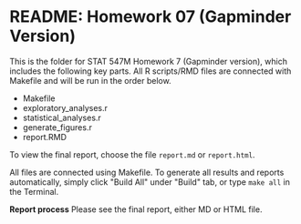 # README: Homework 07 (Gapminder Version)

This is the folder for STAT 547M Homework 7 (Gapminder version), which includes the following key parts. All R scripts/RMD files are connected with Makefile and will be run in the order below.

- Makefile
- exploratory_analyses.r
- statistical_analyses.r
- generate_figures.r
- report.RMD

To view the final report, choose the file `report.md` or `report.html`.

All files are connected using Makefile. To generate all results and reports automatically, simply click "Build All" under "Build" tab, or type `make all` in the Terminal.

__Report process__
Please see the final report, either MD or HTML file.
